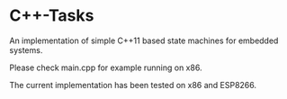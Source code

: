 # C++-Tasks

An implementation of simple C++11 based state machines for embedded systems.

Please check main.cpp for example running on x86.

The current implementation has been tested on x86 and ESP8266.

